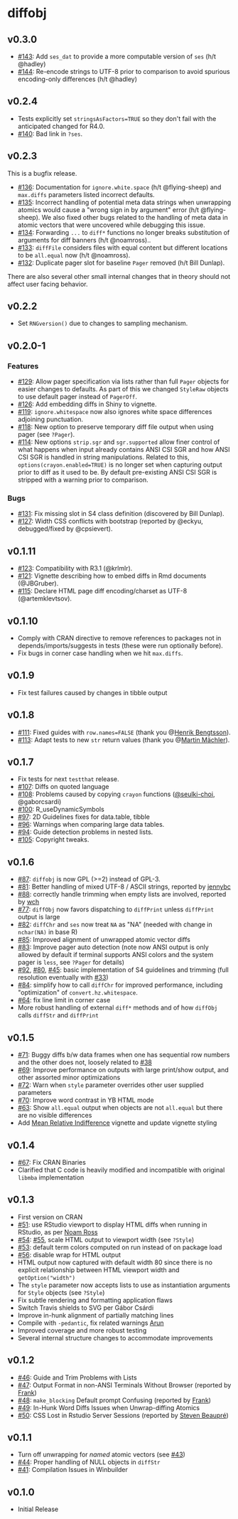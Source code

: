 # diffobj

## v0.3.0

* [#143](https://github.com/brodieG/diffobj/issues/143): Add `ses_dat` to
  provide a more computable version of `ses` (h/t @hadley)
* [#144](https://github.com/brodieG/diffobj/issues/144): Re-encode strings to
  UTF-8 prior to comparison to avoid spurious encoding-only differences (h/t
  @hadley)

## v0.2.4

* Tests explicitly set `stringsAsFactors=TRUE` so they don't fail with the
  anticipated changed for R4.0.
* [#140](https://github.com/brodieG/diffobj/issues/140): Bad link in `?ses`.

## v0.2.3

This is a bugfix release.

* [#136](https://github.com/brodieG/diffobj/issues/136): Documentation for
  `ignore.white.space` (h/t @flying-sheep) and `max.diffs` parameters listed
  incorrect defaults.
* [#135](https://github.com/brodieG/diffobj/issues/135): Incorrect handling of
  potential meta data strings when unwrapping atomics would cause a "wrong sign
  in by argument" error (h/t @flying-sheep).  We also fixed other bugs related
  to the handling of meta data in atomic vectors that were uncovered while
  debugging this issue.
* [#134](https://github.com/brodieG/diffobj/issues/134): Forwarding `...` to
  `diff*` functions no longer breaks substitution of arguments for diff banners
  (h/t @noamross)..
* [#133](https://github.com/brodieG/diffobj/issues/133): `diffFile` considers
  files with equal content but different locations to be `all.equal` now (h/t
  @noamross).
* [#132](https://github.com/brodieG/diffobj/issues/132): Duplicate pager slot
  for baseline `Pager` removed (h/t Bill Dunlap).

There are also several other small internal changes that in theory should not
affect user facing behavior.

## v0.2.2

* Set `RNGversion()` due to changes to sampling mechanism.

## v0.2.0-1

### Features

* [#129](https://github.com/brodieG/diffobj/issues/129): Allow pager
  specification via lists rather than full `Pager` objects for easier changes to
  defaults.  As part of this we changed `StyleRaw` objects to use default
  pager instead of `PagerOff`.
* [#126](https://github.com/brodieG/diffobj/issues/126): Add embedding diffs in
  Shiny to vignette.
* [#119](https://github.com/brodieG/diffobj/issues/119): `ignore.whitespace` now
  also ignores white space differences adjoining punctuation.
* [#118](https://github.com/brodieG/diffobj/issues/118): New option to preserve
  temporary diff file output when using pager (see `?Pager`).
* [#114](https://github.com/brodieG/diffobj/issues/114): New options `strip.sgr`
  and `sgr.supported` allow finer control of what happens when input already
  contains ANSI CSI SGR and how ANSI CSI SGR is handled in string manipulations.
  Related to this, `options(crayon.enabled=TRUE)` is no longer set when
  capturing output prior to diff as it used to be.  By default pre-existing ANSI
  CSI SGR is stripped with a warning prior to comparison.

### Bugs

* [#131](https://github.com/brodieG/diffobj/issues/131): Fix missing slot in S4
  class definition (discovered by Bill Dunlap).
* [#127](https://github.com/brodieG/diffobj/issues/127): Width CSS conflicts
  with bootstrap (reported by @eckyu, debugged/fixed by @cpsievert).

## v0.1.11

* [#123](https://github.com/brodieG/diffobj/issues/123): Compatibility with R3.1
  (@krlmlr).
* [#121](https://github.com/brodieG/diffobj/issues/121): Vignette describing how
  to embed diffs in Rmd documents (@JBGruber).
* [#115](https://github.com/brodieG/diffobj/issues/115): Declare HTML page diff
  encoding/charset as UTF-8 (@artemklevtsov).

## v0.1.10

* Comply with CRAN directive to remove references to packages not in
  depends/imports/suggests in tests (these were run optionally before).
* Fix bugs in corner case handling when we hit `max.diffs`.

## v0.1.9

* Fix test failures caused by changes in tibble output

## v0.1.8

* [#111](https://github.com/brodieG/diffobj/issues/111): Fixed guides with
  `row.names=FALSE` (thank you @[Henrik
  Bengtsson](https://github.com/HenrikBengtsson)).
* [#113](https://github.com/brodieG/diffobj/issues/113): Adapt tests to new
  `str` return values (thank you @[Martin
  Mächler](https://github.com/mmaechler)).

## v0.1.7

* Fix tests for next `testthat` release.
* [#107](https://github.com/brodieG/diffobj/issues/107): Diffs on quoted
  language
* [#108](https://github.com/brodieG/diffobj/issues/108): Problems caused by
  copying `crayon` functions
  ([@seulki-choi](https://stackoverflow.com/users/7788015/seulki-choi),
  @gaborcsardi)
* [#100](https://github.com/brodieG/diffobj/issues/100): R_useDynamicSymbols
* [#97](https://github.com/brodieG/diffobj/issues/97): 2D Guidelines fixes for
  data.table, tibble
* [#96](https://github.com/brodieG/diffobj/issues/96): Warnings when comparing
  large data tables.
* [#94](https://github.com/brodieG/diffobj/issues/94): Guide detection problems
  in nested lists.
* [#105](https://github.com/brodieG/diffobj/issues/105): Copyright tweaks.

## v0.1.6

* [#87](https://github.com/brodieG/diffobj/issues/87): `diffobj` is now GPL (>=2)
  instead of GPL-3.
* [#81](https://github.com/brodieG/diffobj/issues/81): Better handling of mixed
  UTF-8 / ASCII strings, reported by [jennybc](https://github.com/jennybc)
* [#88](https://github.com/brodieG/diffobj/issues/88): correctly handle trimming
  when empty lists are involved, reported by [wch](https://github.com/wch)
* [#77](https://github.com/brodieG/diffobj/issues/77): `diffObj` now favors
  dispatching to `diffPrint` unless `diffPrint` output is large
* [#82](https://github.com/brodieG/diffobj/issues/82): `diffChr` and `ses` now
  treat `NA` as "NA" (needed with change in `nchar(NA)` in base R)
* [#85](https://github.com/brodieG/diffobj/issues/85): Improved alignment of
  unwrapped atomic vector diffs
* [#83](https://github.com/brodieG/diffobj/issues/83): Improve pager auto
  detection (note now ANSI output is only allowed by default if terminal
  supports ANSI colors and the system pager is `less`, see `?Pager` for details)
* [#92](https://github.com/brodieG/diffobj/issues/92),
  [#80](https://github.com/brodieG/diffobj/issues/80),
  [#45](https://github.com/brodieG/diffobj/issues/45): basic implementation of
  S4 guidelines and trimming (full resolution eventually with
  [#33](https://github.com/brodieG/diffobj/issues/33))
* [#84](https://github.com/brodieG/diffobj/issues/84): simplify how to call
  `diffChr` for improved performance, including "optimization" of
  `convert.hz.whitespace`.
* [#64](https://github.com/brodieG/diffobj/issues/64): fix line limit in corner
  case
* More robust handling of external `diff*` methods and of how `diffObj` calls
  `diffStr` and `diffPrint`

## v0.1.5

* [#71](https://github.com/brodieG/diffobj/issues/71): Buggy diffs b/w data
  frames when one has sequential row numbers and the other does not, loosely
  related to [#38](https://github.com/brodieG/diffobj/issues/38)
* [#69](https://github.com/brodieG/diffobj/issues/69): Improve performance on
  outputs with large print/show output, and other assorted minor optimizations
* [#72](https://github.com/brodieG/diffobj/issues/72): Warn when `style`
  parameter overrides other user supplied parameters
* [#70](https://github.com/brodieG/diffobj/issues/70): Improve word contrast in YB
  HTML mode
* [#63](https://github.com/brodieG/diffobj/issues/63): Show `all.equal` output
  when objects are not `all.equal` but there are no visible differences
* Add [Mean Relative
  Indifference](http://htmlpreview.github.io/?https://raw.githubusercontent.com/brodieG/diffobj/master/inst/doc/metacomp.html)
  vignette and update vignette styling

## v0.1.4

* [#67](https://github.com/brodieG/diffobj/issues/67): Fix CRAN Binaries
* Clarified that C code is heavily modified and incompatible with original
  `libmba` implementation

## v0.1.3

* First version on CRAN
* [#51](https://github.com/brodieG/diffobj/issues/51): use RStudio viewport to display HTML diffs when running in RStudio, as per [Noam Ross](https://twitter.com/noamross/status/760115813559009280)
* [#54](https://github.com/brodieG/diffobj/issues/54): [#55](https://github.com/brodieG/diffobj/issues/55), scale HTML output to viewport width (see `?Style`)
* [#53](https://github.com/brodieG/diffobj/issues/53): default term colors computed on run instead of on package load
* [#56](https://github.com/brodieG/diffobj/issues/56): disable wrap for HTML output
* HTML output now captured with default width 80 since there is no explicit relationship between HTML viewport width and `getOption("width")`
* The `style` parameter now accepts lists to use as instantiation arguments for `Style` objects (see `?Style`)
* Fix subtle rendering and formatting application flaws
* Switch Travis shields to SVG per Gábor Csárdi
* Improve in-hunk alignment of partially matching lines
* Compile with `-pedantic`, fix related warnings [Arun](http://stackoverflow.com/users/559784/arun)
* Improved coverage and more robust testing
* Several internal structure changes to accommodate improvements

## v0.1.2

* [#46](https://github.com/brodieG/diffobj/issues/46): Guide and Trim Problems with Lists
* [#47](https://github.com/brodieG/diffobj/issues/47): Output Format in non-ANSI Terminals Without Browser (reported by [Frank](https://github.com/brodieG/diffobj/issues/47))
* [#48](https://github.com/brodieG/diffobj/issues/48): `make_blocking` Default prompt Confusing (reported by [Frank](https://github.com/brodieG/diffobj/issues/47))
* [#49](https://github.com/brodieG/diffobj/issues/49): In-Hunk Word Diffs Issues when Unwrap-diffing Atomics
* [#50](https://github.com/brodieG/diffobj/issues/50): CSS Lost in Rstudio Server Sessions (reported by [Steven Beaupré](https://chat.stackoverflow.com/users/4064778/steven-beaupre))

## v0.1.1

* Turn off unwrapping for _named_ atomic vectors (see [#43](https://github.com/brodieG/diffobj/issues/43))
* [#44](https://github.com/brodieG/diffobj/issues/44): Proper handling of NULL objects in `diffStr`
* [#41](https://github.com/brodieG/diffobj/issues/41): Compilation Issues in Winbuilder

## v0.1.0

* Initial Release
